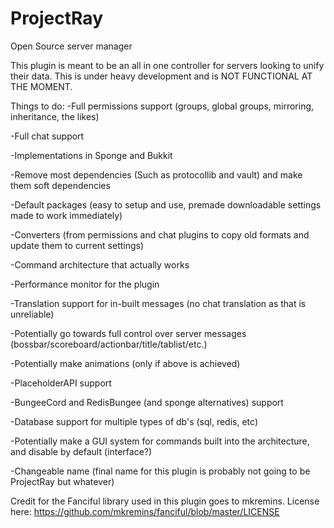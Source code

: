 # ProjectRay
Open Source server manager

This plugin is meant to be an all in one controller for servers looking to unify their data.
This is under heavy development and is NOT FUNCTIONAL AT THE MOMENT.

Things to do:
-Full permissions support (groups, global groups, mirroring, inheritance, the likes)

-Full chat support

-Implementations in Sponge and Bukkit

-Remove most dependencies (Such as protocollib and vault) and make them soft dependencies

-Default packages (easy to setup and use, premade downloadable settings made to work immediately)

-Converters (from permissions and chat plugins to copy old formats and update them to current settings)

-Command architecture that actually works

-Performance monitor for the plugin

-Translation support for in-built messages (no chat translation as that is unreliable)

-Potentially go towards full control over server messages (bossbar/scoreboard/actionbar/title/tablist/etc.)

-Potentially make animations (only if above is achieved)

-PlaceholderAPI support

-BungeeCord and RedisBungee (and sponge alternatives) support

-Database support for multiple types of db's (sql, redis, etc)

-Potentially make a GUI system for commands built into the architecture, and disable by default (interface?)

-Changeable name (final name for this plugin is probably not going to be ProjectRay but whatever)

Credit for the Fanciful library used in this plugin goes to mkremins. License here: https://github.com/mkremins/fanciful/blob/master/LICENSE
